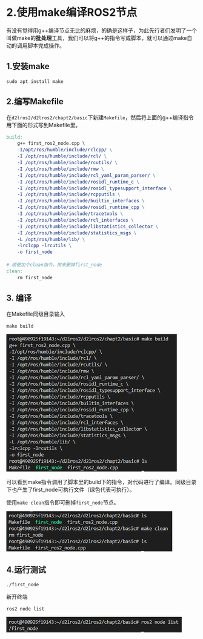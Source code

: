 # 2.使用make编译ROS2节点

有没有觉得用g++编译节点无比的麻烦，的确是这样子，为此先行者们发明了一个叫做make的**批处理**工具，我们可以将g++的指令写成脚本，就可以通过make自动的调用脚本完成操作。

## 1.安装make

```shell
sudo apt install make
```

## 2.编写Makefile

在`d2lros2/d2lros2/chapt2/basic`下新建`Makefile`，然后将上面的g++编译指令用下面的形式写到Makefile里。

```makefile
build:
	g++ first_ros2_node.cpp \
	-I/opt/ros/humble/include/rclcpp/ \
	-I /opt/ros/humble/include/rcl/ \
	-I /opt/ros/humble/include/rcutils/ \
	-I /opt/ros/humble/include/rmw \
	-I /opt/ros/humble/include/rcl_yaml_param_parser/ \
	-I /opt/ros/humble/include/rosidl_runtime_c \
	-I /opt/ros/humble/include/rosidl_typesupport_interface \
	-I /opt/ros/humble/include/rcpputils \
	-I /opt/ros/humble/include/builtin_interfaces \
	-I /opt/ros/humble/include/rosidl_runtime_cpp \
	-I /opt/ros/humble/include/tracetools \
	-I /opt/ros/humble/include/rcl_interfaces \
	-I /opt/ros/humble/include/libstatistics_collector \
	-I /opt/ros/humble/include/statistics_msgs \
	-L /opt/ros/humble/lib/ \
	-lrclcpp -lrcutils \
	-o first_node
	
# 顺便加个clean指令，用来删掉first_node
clean:
	rm first_node
```

## 3. 编译

在Makefile同级目录输入

```
make build
```

![image-20220603135717676](2.使用make编译ROS2节点/imgs/image-20220603135717676.png)

可以看到make指令调用了脚本里的build下的指令，对代码进行了编译。同级目录下也产生了first_node可执行文件（绿色代表可执行）。

使用`make clean`指令即可删掉`first_node`节点。

![image-20220603135942917](2.使用make编译ROS2节点/imgs/image-20220603135942917.png)

## 4.运行测试

```
./first_node
```

新开终端

```
ros2 node list
```

![image-20220603161445651](2.使用make编译ROS2节点/imgs/image-20220603161445651.png)

